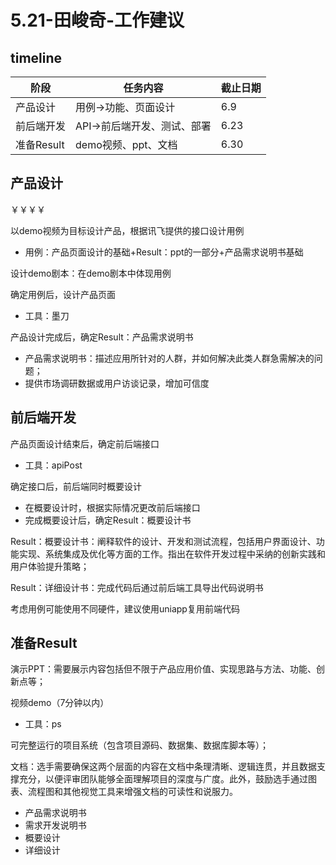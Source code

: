 # 5.21-田峻奇-工作建议

## timeline

| 阶段            | 任务内容                  | 截止日期 |
|-----------------|---------------------------|----------|
| 产品设计        | 用例->功能、页面设计     | 6.9      |
| 前后端开发      | API->前后端开发、测试、部署   | 6.23     |
| 准备Result | demo视频、ppt、文档 | 6.30     |


## 产品设计
￥￥￥￥

以demo视频为目标设计产品，根据讯飞提供的接口设计用例
- 用例：产品页面设计的基础+Result：ppt的一部分+产品需求说明书基础

设计demo剧本：在demo剧本中体现用例

确定用例后，设计产品页面
- 工具：墨刀

产品设计完成后，确定Result：产品需求说明书
- 产品需求说明书：描述应用所针对的人群，并如何解决此类人群急需解决的问题；
- 提供市场调研数据或用户访谈记录，增加可信度



## 前后端开发

产品页面设计结束后，确定前后端接口
- 工具：apiPost

确定接口后，前后端同时概要设计
- 在概要设计时，根据实际情况更改前后端接口
- 完成概要设计后，确定Result：概要设计书

Result：概要设计书：阐释软件的设计、开发和测试流程，包括用户界面设计、功能实现、系统集成及优化等方面的工作。指出在软件开发过程中采纳的创新实践和用户体验提升策略；

Result：详细设计书：完成代码后通过前后端工具导出代码说明书

考虑用例可能使用不同硬件，建议使用uniapp复用前端代码

## 准备Result

演示PPT：需要展示内容包括但不限于产品应用价值、实现思路与方法、功能、创新点等；

视频demo（7分钟以内）
- 工具：ps

可完整运行的项目系统（包含项目源码、数据集、数据库脚本等）；


文档：选手需要确保这两个层面的内容在文档中条理清晰、逻辑连贯，并且数据支撑充分，以便评审团队能够全面理解项目的深度与广度。此外，鼓励选手通过图表、流程图和其他视觉工具来增强文档的可读性和说服力。
- 产品需求说明书
- 需求开发说明书
- 概要设计
- 详细设计




 
 